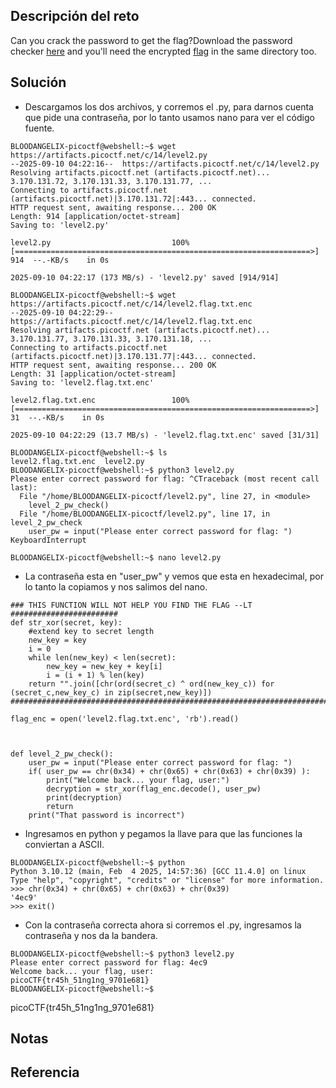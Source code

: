 ## Descripción del reto
Can you crack the password to get the flag?Download the password checker [here](https://artifacts.picoctf.net/c/14/level2.py) and you'll need the encrypted [flag](https://artifacts.picoctf.net/c/14/level2.flag.txt.enc) in the same directory too.

## Solución

- Descargamos los dos archivos, y corremos el .py, para darnos cuenta que pide una contraseña, por lo tanto usamos nano para ver el código fuente.
```
BLOODANGELIX-picoctf@webshell:~$ wget https://artifacts.picoctf.net/c/14/level2.py
--2025-09-10 04:22:16--  https://artifacts.picoctf.net/c/14/level2.py
Resolving artifacts.picoctf.net (artifacts.picoctf.net)... 3.170.131.72, 3.170.131.33, 3.170.131.77, ...
Connecting to artifacts.picoctf.net (artifacts.picoctf.net)|3.170.131.72|:443... connected.
HTTP request sent, awaiting response... 200 OK
Length: 914 [application/octet-stream]
Saving to: 'level2.py'

level2.py                           100%[==================================================================>]     914  --.-KB/s    in 0s      

2025-09-10 04:22:17 (173 MB/s) - 'level2.py' saved [914/914]

BLOODANGELIX-picoctf@webshell:~$ wget https://artifacts.picoctf.net/c/14/level2.flag.txt.enc
--2025-09-10 04:22:29--  https://artifacts.picoctf.net/c/14/level2.flag.txt.enc
Resolving artifacts.picoctf.net (artifacts.picoctf.net)... 3.170.131.77, 3.170.131.33, 3.170.131.18, ...
Connecting to artifacts.picoctf.net (artifacts.picoctf.net)|3.170.131.77|:443... connected.
HTTP request sent, awaiting response... 200 OK
Length: 31 [application/octet-stream]
Saving to: 'level2.flag.txt.enc'

level2.flag.txt.enc                 100%[==================================================================>]      31  --.-KB/s    in 0s      

2025-09-10 04:22:29 (13.7 MB/s) - 'level2.flag.txt.enc' saved [31/31]

BLOODANGELIX-picoctf@webshell:~$ ls
level2.flag.txt.enc  level2.py
BLOODANGELIX-picoctf@webshell:~$ python3 level2.py 
Please enter correct password for flag: ^CTraceback (most recent call last):
  File "/home/BLOODANGELIX-picoctf/level2.py", line 27, in <module>
    level_2_pw_check()
  File "/home/BLOODANGELIX-picoctf/level2.py", line 17, in level_2_pw_check
    user_pw = input("Please enter correct password for flag: ")
KeyboardInterrupt

BLOODANGELIX-picoctf@webshell:~$ nano level2.py
```

- La contraseña esta en "user_pw" y vemos que esta en hexadecimal, por lo tanto la copiamos y nos salimos del nano.
```
### THIS FUNCTION WILL NOT HELP YOU FIND THE FLAG --LT ########################
def str_xor(secret, key):
    #extend key to secret length
    new_key = key
    i = 0
    while len(new_key) < len(secret):
        new_key = new_key + key[i]
        i = (i + 1) % len(key)        
    return "".join([chr(ord(secret_c) ^ ord(new_key_c)) for (secret_c,new_key_c) in zip(secret,new_key)])
###############################################################################

flag_enc = open('level2.flag.txt.enc', 'rb').read()



def level_2_pw_check():
    user_pw = input("Please enter correct password for flag: ")
    if( user_pw == chr(0x34) + chr(0x65) + chr(0x63) + chr(0x39) ):
        print("Welcome back... your flag, user:")
        decryption = str_xor(flag_enc.decode(), user_pw)
        print(decryption)
        return
    print("That password is incorrect")
```

- Ingresamos en python y pegamos la llave para que las funciones la conviertan a ASCII.
```
BLOODANGELIX-picoctf@webshell:~$ python
Python 3.10.12 (main, Feb  4 2025, 14:57:36) [GCC 11.4.0] on linux
Type "help", "copyright", "credits" or "license" for more information.
>>> chr(0x34) + chr(0x65) + chr(0x63) + chr(0x39)
'4ec9'
>>> exit()
```

- Con la contraseña correcta ahora si corremos el .py, ingresamos la contraseña y nos da la bandera.
```
BLOODANGELIX-picoctf@webshell:~$ python3 level2.py
Please enter correct password for flag: 4ec9
Welcome back... your flag, user:
picoCTF{tr45h_51ng1ng_9701e681}
BLOODANGELIX-picoctf@webshell:~$ 
```

picoCTF{tr45h_51ng1ng_9701e681}
## Notas


## Referencia